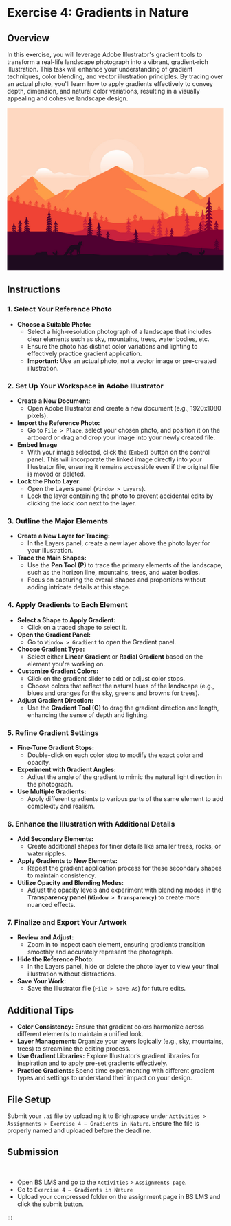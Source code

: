 # Exercise 4: Gradients in Nature

## Overview

In this exercise, you will leverage Adobe Illustrator's gradient tools to transform a real-life landscape photograph into a vibrant, gradient-rich illustration. This task will enhance your understanding of gradient techniques, color blending, and vector illustration principles. By tracing over an actual photo, you'll learn how to apply gradients effectively to convey depth, dimension, and natural color variations, resulting in a visually appealing and cohesive landscape design.

![Example](./assets/natureExample.jpg)

## Instructions

### 1. Select Your Reference Photo

- **Choose a Suitable Photo:**
  - Select a high-resolution photograph of a landscape that includes clear elements such as sky, mountains, trees, water bodies, etc.
  - Ensure the photo has distinct color variations and lighting to effectively practice gradient application.
  - **Important:** Use an actual photo, not a vector image or pre-created illustration.

### 2. Set Up Your Workspace in Adobe Illustrator

- **Create a New Document:**
  - Open Adobe Illustrator and create a new document (e.g., 1920x1080 pixels).
- **Import the Reference Photo:**
  - Go to `File > Place`, select your chosen photo, and position it on the artboard or drag and drop your image into your newly created file.
- **Embed Image**
  - With your image selected, click the (`Embed`) button on the control panel. This will incorporate the linked image directly into your Illustrator file, ensuring it remains accessible even if the original file is moved or deleted.
- **Lock the Photo Layer:**
  - Open the Layers panel (`Window > Layers`).
  - Lock the layer containing the photo to prevent accidental edits by clicking the lock icon next to the layer.

### 3. Outline the Major Elements

- **Create a New Layer for Tracing:**
  - In the Layers panel, create a new layer above the photo layer for your illustration.
- **Trace the Main Shapes:**
  - Use the **Pen Tool (P)** to trace the primary elements of the landscape, such as the horizon line, mountains, trees, and water bodies.
  - Focus on capturing the overall shapes and proportions without adding intricate details at this stage.

### 4. Apply Gradients to Each Element

- **Select a Shape to Apply Gradient:**
  - Click on a traced shape to select it.
- **Open the Gradient Panel:**
  - Go to `Window > Gradient` to open the Gradient panel.
- **Choose Gradient Type:**
  - Select either **Linear Gradient** or **Radial Gradient** based on the element you're working on.
- **Customize Gradient Colors:**
  - Click on the gradient slider to add or adjust color stops.
  - Choose colors that reflect the natural hues of the landscape (e.g., blues and oranges for the sky, greens and browns for trees).
- **Adjust Gradient Direction:**
  - Use the **Gradient Tool (G)** to drag the gradient direction and length, enhancing the sense of depth and lighting.

### 5. Refine Gradient Settings

- **Fine-Tune Gradient Stops:**
  - Double-click on each color stop to modify the exact color and opacity.
- **Experiment with Gradient Angles:**
  - Adjust the angle of the gradient to mimic the natural light direction in the photograph.
- **Use Multiple Gradients:**
  - Apply different gradients to various parts of the same element to add complexity and realism.

### 6. Enhance the Illustration with Additional Details

- **Add Secondary Elements:**
  - Create additional shapes for finer details like smaller trees, rocks, or water ripples.
- **Apply Gradients to New Elements:**
  - Repeat the gradient application process for these secondary shapes to maintain consistency.
- **Utilize Opacity and Blending Modes:**
  - Adjust the opacity levels and experiment with blending modes in the **Transparency panel (`Window > Transparency`)** to create more nuanced effects.

### 7. Finalize and Export Your Artwork

- **Review and Adjust:**
  - Zoom in to inspect each element, ensuring gradients transition smoothly and accurately represent the photograph.
- **Hide the Reference Photo:**
  - In the Layers panel, hide or delete the photo layer to view your final illustration without distractions.
- **Save Your Work:**
  - Save the Illustrator file (`File > Save As`) for future edits.

## Additional Tips

- **Color Consistency:** Ensure that gradient colors harmonize across different elements to maintain a unified look.
- **Layer Management:** Organize your layers logically (e.g., sky, mountains, trees) to streamline the editing process.
- **Use Gradient Libraries:** Explore Illustrator’s gradient libraries for inspiration and to apply pre-set gradients effectively.
- **Practice Gradients:** Spend time experimenting with different gradient types and settings to understand their impact on your design.

## File Setup

<Badge text="Section 010: Tuesday October 1st @9:00pm" />
<Badge type="error" text="Section 020: Tuesday October 1st @7:00pm" />

Submit your `.ai` file by uploading it to Brightspace under `Activities > Assignments > Exercise 4 — Gradients in Nature`. Ensure the file is properly named and uploaded before the deadline.

## Submission

<br>

- Open BS LMS and go to the `Activities` > `Assignments page`.
- Go to `Exercise 4 — Gradients in Nature`
- Upload your compressed folder on the assignment page in BS LMS and click the submit button.

:::
